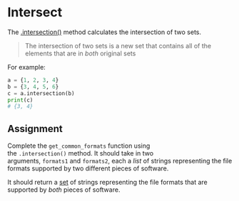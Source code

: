 # Intersect

The [.intersection()](https://docs.python.org/3/library/stdtypes.html#frozenset.intersection) method calculates the intersection of two sets.

> The intersection of two sets is a new set that contains all of the elements that are in _both_ original sets

For example:

```py
a = {1, 2, 3, 4}
b = {3, 4, 5, 6}
c = a.intersection(b)
print(c)
# {3, 4}
```

## Assignment

Complete the `get_common_formats` function using the `.intersection()` method. It should take in two arguments, `formats1` and `formats2`, each a _list_ of strings representing the file formats supported by two different pieces of software.

It should return a [set](https://docs.python.org/3/tutorial/datastructures.html#sets) of strings representing the file formats that are supported by _both_ pieces of software.